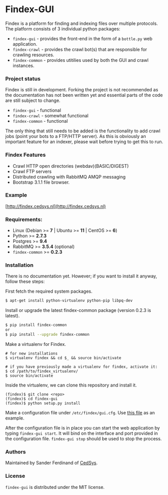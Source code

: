 # Findex-GUI

Findex is a platform for finding and indexing files over multiple protocols. The platform consists of 3 individual python packages:

  - `findex-gui` - provides the front-end in the form of a `bottle.py` web application.
  - `findex-crawl` - provides the crawl bot(s) that are responsible for crawling resources.
  - `findex-common` - provides utitilies used by both the GUI and crawl instances.


### Project status
Findex is still in development. Forking the project is not recommended as the documentation has not been written yet and essential parts of the code are still subject to change.
  - `findex-gui` - functional
  - `findex-crawl` - somewhat functional
  - `findex-common` - functional

The only thing that still needs to be added is the functionality to add crawl jobs (point your bots to a FTP/HTTP server).
As this is obviously an important feature for an indexer, please wait before trying to get this to run.

### Findex Features

  - Crawl HTTP open directories (webdav)(BASIC/DIGEST)
  - Crawl FTP servers
  - Distributed crawling with RabbitMQ AMQP messaging
  - Bootstrap 3.1.1 file browser.

### Example
[http://findex.cedsys.nl](http://findex.cedsys.nl)

### Requirements:
  - Linux (Debian >= **7** | Ubuntu >= **11** | CentOS >= **6**)
  - Python >= **2.7.3**
  - Postgres >= **9.4**
  - RabbitMQ >= **3.5.4** (optional)
  - `findex-common` >= **0.2.3**

### Installation
There is no documentation yet. However; if you want to install it anyway, follow these steps:

First fetch the required system packages.
```sh
$ apt-get install python-virtualenv python-pip libpq-dev
```
Install or upgrade the latest findex-common package (version 0.2.3 is latest).
```sh
$ pip install findex-common
or
$ pip install --upgrade findex-common
```
Make a virtualenv for Findex.
```
# for new installations
$ virtualenv findex && cd $_ && source bin/activate

# if you have previously made a virtualenv for findex, activate it:
$ cd /path/to/findex_virtualenv/
$ source bin/activate
```
Inside the virtualenv, we can clone this repository and install it.
```
(findex)$ git clone <repo> 
(findex)$ cd findex-gui
(findex)$ python setup.py install
```
Make a configuration file under `/etc/findex/gui.cfg`. Use [this file](https://raw.githubusercontent.com/skftn/findex-gui/master/gui.cfg.example) as an example. 

After the configuration file is in place you can start the web application by typing `findex-gui start`. It will bind on the interface and port provided in the configuration file. `findex-gui stop` should be used to stop the process.

### Authors
Maintained by Sander Ferdinand of [CedSys](http://www.cedsys.nl).

### License

`findex-gui` is distributed under the MIT license.

